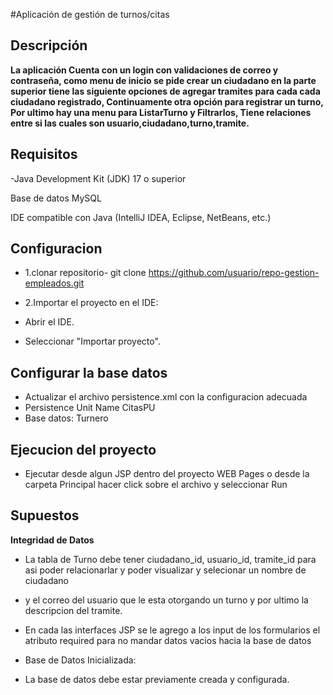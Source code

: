 #Aplicación de gestión de turnos/citas

## Descripción

**La aplicación Cuenta con un login con validaciones de correo y contraseña, como menu de inicio se pide crear un ciudadano en la parte superior tiene las siguiente opciones de agregar tramites para cada 
cada ciudadano registrado, Continuamente otra opción para registrar un turno, Por ultimo hay una menu para ListarTurno y Filtrarlos, Tiene relaciones entre si las cuales son usuario,ciudadano,turno,tramite.**

## Requisitos

-Java Development Kit (JDK) 17 o superior

Base de datos MySQL

IDE compatible con Java (IntelliJ IDEA, Eclipse, NetBeans, etc.)

## Configuracion

- 1.clonar repositorio-
 git clone https://github.com/usuario/repo-gestion-empleados.git
- 2.Importar el proyecto en el IDE:
- Abrir el IDE.

- Seleccionar "Importar proyecto".

## Configurar la base datos
- Actualizar el archivo persistence.xml con la configuracion adecuada
- Persistence Unit Name CitasPU
- Base datos: Turnero


## Ejecucion del proyecto
- Ejecutar desde algun JSP dentro del proyecto WEB Pages o desde la carpeta Principal hacer click sobre el archivo y seleccionar Run


## Supuestos

**Integridad de Datos**

- La tabla de Turno debe tener ciudadano_id, usuario_id, tramite_id para asi poder relacionarlar y poder visualizar y selecionar un nombre de ciudadano
- y el correo del usuario que le esta otorgando un turno y por ultimo la descripcion del tramite.

- En cada las interfaces JSP se le agrego a los input de los formularios el atributo required para no mandar datos vacios hacia la base de datos

- Base de Datos Inicializada:

- La base de datos debe estar previamente creada y configurada.

